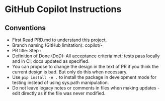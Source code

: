 # GitHub Copilot Instructions

## Conventions

- First Read PRD.md to understand this project.
- Branch naming (GitHub limitation): copilot/<step-number>-<short-name>
- PR title: Step <n>: <short-name>
- Definition of Done (DoD): All acceptance criteria met; tests pass locally and in CI; docs updated as specified.
- You can propose to change the design in the text of PR if you think the current design is bad. But only do this when necessary.
- Use `pip install -e .` to install the package in development mode for testing instead of using sys.path manipulation.
- Do not leave legacy notes or comments in files when making updates - edit directly as if the file was never modified.